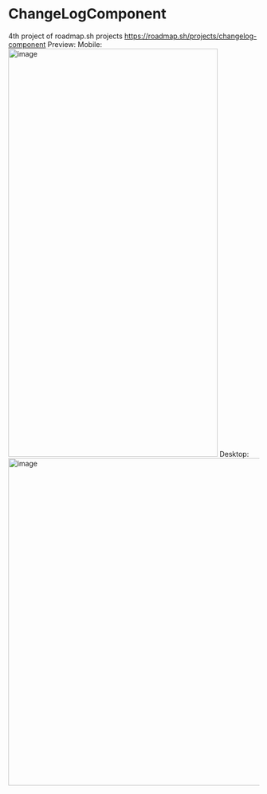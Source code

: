 # ChangeLogComponent
4th project of roadmap.sh projects
https://roadmap.sh/projects/changelog-component
Preview:
Mobile:
<img width="420" height="819" alt="image" src="https://github.com/user-attachments/assets/4f6e6d84-3a75-438b-b201-18d5ddce9db8" />
Desktop:
<img width="1432" height="657" alt="image" src="https://github.com/user-attachments/assets/b7aacbe4-08fc-4bdf-853c-abf53faeb6e0" />

